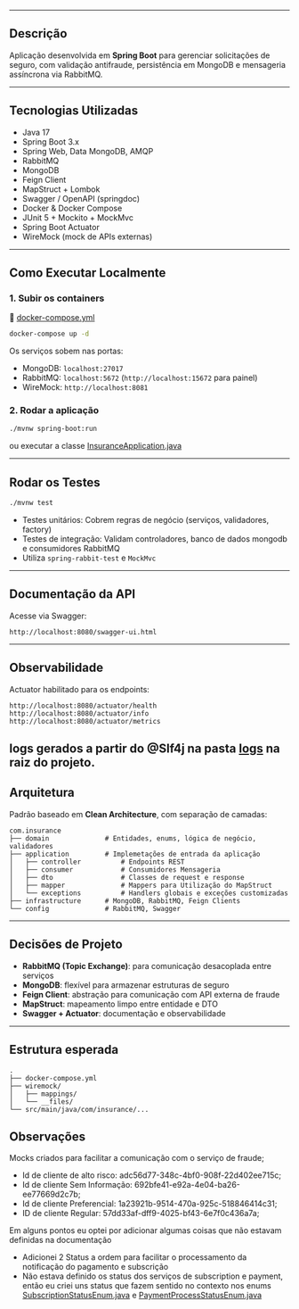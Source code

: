 
---

## Descrição

Aplicação desenvolvida em **Spring Boot** para gerenciar solicitações de seguro, com validação antifraude, persistência em MongoDB e mensageria assíncrona via RabbitMQ.

---

## Tecnologias Utilizadas

- Java 17
- Spring Boot 3.x
- Spring Web, Data MongoDB, AMQP
- RabbitMQ
- MongoDB
- Feign Client
- MapStruct + Lombok
- Swagger / OpenAPI (springdoc)
- Docker & Docker Compose
- JUnit 5 + Mockito + MockMvc
- Spring Boot Actuator
- WireMock (mock de APIs externas)

---

## Como Executar Localmente

### 1. Subir os containers
📄 [docker-compose.yml](./docker-compose.yml)
```bash
docker-compose up -d
```

Os serviços sobem nas portas:
- MongoDB: `localhost:27017`
- RabbitMQ: `localhost:5672` (`http://localhost:15672` para painel)
- WireMock: `http://localhost:8081`

### 2. Rodar a aplicação

```bash
./mvnw spring-boot:run
```

ou executar a classe [InsuranceApplication.java](src/main/java/com/insurance/InsuranceApplication.java)



---

## Rodar os Testes

```bash
./mvnw test
```

- Testes unitários: Cobrem regras de negócio (serviços, validadores, factory)
- Testes de integração: Validam controladores, banco de dados mongodb e consumidores RabbitMQ
- Utiliza `spring-rabbit-test` e `MockMvc`

---

## Documentação da API

Acesse via Swagger:

```
http://localhost:8080/swagger-ui.html
```

---

## Observabilidade

Actuator habilitado para os endpoints:

```
http://localhost:8080/actuator/health
http://localhost:8080/actuator/info
http://localhost:8080/actuator/metrics
```
logs gerados a partir do @Slf4j na pasta [logs](logs) na raiz do projeto.
---

## Arquitetura

Padrão baseado em **Clean Architecture**, com separação de camadas:

```
com.insurance
├── domain              # Entidades, enums, lógica de negócio, validadores
├── application         # Implemetações de entrada da aplicação
│   ├── controller          # Endpoints REST
│   ├── consumer            # Consumidores Mensageria
│   ├── dto                 # Classes de request e response
│   ├── mapper              # Mappers para Utilização do MapStruct
│   └── exceptions          # Handlers globais e exceções customizadas
├── infrastructure      # MongoDB, RabbitMQ, Feign Clients
└── config              # RabbitMQ, Swagger
```

---

## Decisões de Projeto

- **RabbitMQ (Topic Exchange)**: para comunicação desacoplada entre serviços
- **MongoDB**: flexível para armazenar estruturas de seguro
- **Feign Client**: abstração para comunicação com API externa de fraude
- **MapStruct**: mapeamento limpo entre entidade e DTO
- **Swagger + Actuator**: documentação e observabilidade

---

## Estrutura esperada

```
.
├── docker-compose.yml
├── wiremock/
│   ├── mappings/
│   └── __files/
└── src/main/java/com/insurance/...
```

## Observações

Mocks criados para facilitar a comunicação com o serviço de fraude;

- Id de cliente de alto risco: adc56d77-348c-4bf0-908f-22d402ee715c;
- Id de cliente Sem Informação: 692bfe41-e92a-4e04-ba26-ee77669d2c7b;
- Id de cliente Preferencial: 1a23921b-9514-470a-925c-518846414c31;
- ID de cliente Regular: 57dd33af-dff9-4025-bf43-6e7f0c436a7a;

Em alguns pontos eu optei por adicionar algumas coisas que não estavam definidas na documentação

- Adicionei 2 Status a ordem para facilitar o processamento da notificação do pagamento e subscrição
- Não estava definido os status dos serviços de subscription e payment, então eu criei uns status que fazem sentido no contexto nos enums [SubscriptionStatusEnum.java](src/main/java/com/insurance/domain/enums/SubscriptionStatusEnum.java) e [PaymentProcessStatusEnum.java](src/main/java/com/insurance/domain/enums/PaymentProcessStatusEnum.java)
